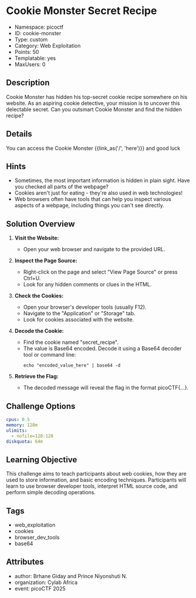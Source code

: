 # Cookie Monster Secret Recipe

- Namespace: picoctf
- ID: cookie-monster
- Type: custom
- Category: Web Exploitation
- Points: 50
- Templatable: yes
- MaxUsers: 0

## Description

Cookie Monster has hidden his top-secret cookie recipe somewhere on his website. As an aspiring cookie detective, your mission is to uncover this delectable secret. Can you outsmart Cookie Monster and find the hidden recipe?

## Details

You can access the Cookie Monster {{link_as('/', 'here')}} and good luck

## Hints

- Sometimes, the most important information is hidden in plain sight. Have you checked all parts of the webpage?
- Cookies aren't just for eating - they're also used in web technologies!
- Web browsers often have tools that can help you inspect various aspects of a webpage, including things you can't see directly.

## Solution Overview

1. **Visit the Website:**
   - Open your web browser and navigate to the provided URL.

2. **Inspect the Page Source:**
   - Right-click on the page and select "View Page Source" or press Ctrl+U.
   - Look for any hidden comments or clues in the HTML.

3. **Check the Cookies:**
   - Open your browser's developer tools (usually F12).
   - Navigate to the "Application" or "Storage" tab.
   - Look for cookies associated with the website.

4. **Decode the Cookie:**
   - Find the cookie named "secret_recipe".
   - The value is Base64 encoded. Decode it using a Base64 decoder tool or command line:
     ```
     echo "encoded_value_here" | base64 -d
     ```

5. **Retrieve the Flag:**
   - The decoded message will reveal the flag in the format picoCTF{...}.

## Challenge Options

```yaml
cpus: 0.5
memory: 128m
ulimits:
  - nofile=128:128
diskquota: 64m
```

## Learning Objective

This challenge aims to teach participants about web cookies, how they are used to store information, and basic encoding techniques. Participants will learn to use browser developer tools, interpret HTML source code, and perform simple decoding operations.

## Tags

- web_exploitation
- cookies
- browser_dev_tools
- base64

## Attributes

- author: Brhane Giday and Prince Niyonshuti N.
- organization: Cylab Africa
- event: picoCTF 2025
